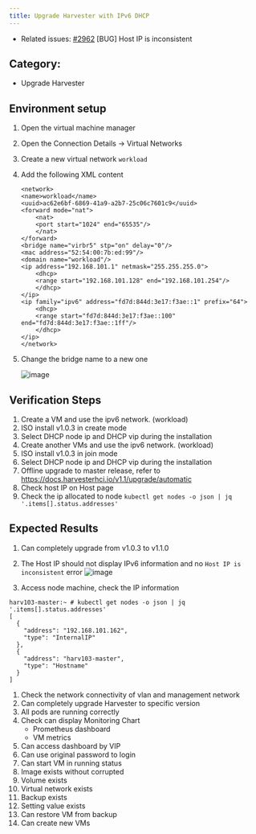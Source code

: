 ```yaml
---
title: Upgrade Harvester with IPv6 DHCP 
---
```


* Related issues: [#2962](https://github.com/harvester/harvester/issues/2962) [BUG] Host IP is inconsistent


## Category: 
* Upgrade Harvester

## Environment setup
1. Open the virtual machine manager 
1. Open the Connection Details -> Virtual Networks
1. Create a new virtual network `workload`
1. Add the following XML content 
    ```
    <network>
    <name>workload</name>
    <uuid>ac62e6bf-6869-41a9-a2b7-25c06c7601c9</uuid>
    <forward mode="nat">
        <nat>
        <port start="1024" end="65535"/>
        </nat>
    </forward>
    <bridge name="virbr5" stp="on" delay="0"/>
    <mac address="52:54:00:7b:ed:99"/>
    <domain name="workload"/>
    <ip address="192.168.101.1" netmask="255.255.255.0">
        <dhcp>
        <range start="192.168.101.128" end="192.168.101.254"/>
        </dhcp>
    </ip>
    <ip family="ipv6" address="fd7d:844d:3e17:f3ae::1" prefix="64">
        <dhcp>
        <range start="fd7d:844d:3e17:f3ae::100" end="fd7d:844d:3e17:f3ae::1ff"/>
        </dhcp>
    </ip>
    </network>
    ```
    
1. Change the bridge name to a new one 

    ![image](https://user-images.githubusercontent.com/29251855/201565649-ba54d6f7-3540-4a4b-ad66-ee4a77cfbff1.png)


## Verification Steps
1. Create a VM and use the ipv6 network. (workload)
1. ISO install v1.0.3 in create mode
1. Select DHCP node ip and DHCP vip during the installation 
1. Create another VMs and use the ipv6 network. (workload)
1. ISO install v1.0.3 in join mode
1. Select DHCP node ip and DHCP vip during the installation
1. Offline upgrade to master release, refer to https://docs.harvesterhci.io/v1.1/upgrade/automatic
1. Check host IP on Host page 
1. Check the ip allocated to node `kubectl get nodes -o json | jq '.items[].status.addresses'` 


## Expected Results
1. Can completely upgrade from v1.0.3 to v1.1.0
1. The Host IP should not display IPv6 information and no `Host IP is inconsistent` error
  ![image](https://user-images.githubusercontent.com/29251855/201028253-5dee39dd-67d4-41c0-a38d-09ac397f3983.png)
  
1. Access node machine, check the IP information
  ```
  harv103-master:~ # kubectl get nodes -o json | jq '.items[].status.addresses'
  [
    {
      "address": "192.168.101.162",
      "type": "InternalIP"
    },
    {
      "address": "harv103-master",
      "type": "Hostname"
    }
  ]
  
  ```
1. Check the network connectivity of vlan and management network
1. Can completely upgrade Harvester to specific version
1. All pods are running correctly
1. Check can display Monitoring Chart 
   - Prometheus dashboard
   - VM metrics
1. Can access dashboard by VIP
1. Can use original password to login
1. Can start VM in running status
1. Image exists without corrupted
1. Volume exists
1. Virtual network exists
1. Backup exists
1. Setting value exists
1. Can restore VM from backup
1. Can create new VMs

